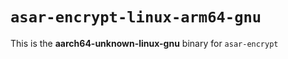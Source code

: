 # `asar-encrypt-linux-arm64-gnu`

This is the **aarch64-unknown-linux-gnu** binary for `asar-encrypt`
